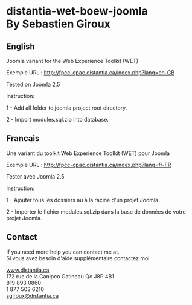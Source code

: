 distantia-wet-boew-joomla <br>By Sebastien Giroux
=========================



English
--------------------------------------------------------------------

Joomla variant for the Web Experience Toolkit (WET)

Exemple URL : http://fpcc-cpac.distantia.ca/index.php?lang=en-GB

Tested on Joomla 2.5



Instruction:

1 - Add all folder to joomla project root directory.

2 - Import modules.sql.zip into database.



Francais
--------------------------------------------------------------------

Une variant du toolkit Web Experience Toolkit (WET) pour Joomla 

Exemple URL : http://fpcc-cpac.distantia.ca/index.php?lang=fr-FR

Tester avec Joomla 2.5



Instruction:

1 - Ajouter tous les dossiers au à la racine d'un projet Joomla

2 - Importer le fichier modules.sql.zip dans la base de données de votre projet Joomla.



Contact
-------------------------------------------------------------------

If you need more help you can contact me at.<br>
Si vous avez besoin d'aide supplémentaire contactez moi.

www.distantia.ca<br>
172 rue de la Canipco Gatineau Qc J8P 4B1    
819 893 0860    
1 877 503 6210    
sgiroux@distantia.ca
